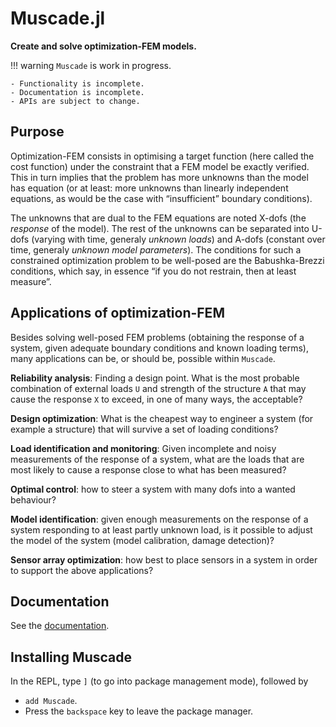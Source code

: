 # Muscade.jl

**Create and solve optimization-FEM models.**

!!! warning
    `Muscade` is work in progress.

    - Functionality is incomplete. 
    - Documentation is incomplete.
    - APIs are subject to change.
  
## Purpose

Optimization-FEM consists in optimising a target function (here called the cost function) under the constraint that a FEM model be exactly verified. This in turn implies that the problem has more unknowns than the model has equation (or at least: more unknowns than linearly independent equations, as would be the case with “insufficient” boundary conditions).

The unknowns that are dual to the FEM equations are noted X-dofs (the *response* of the model). The rest of the unknowns can be separated into U-dofs (varying with time, generaly *unknown loads*) and A-dofs (constant over time, generaly *unknown model parameters*). The conditions for such a constrained optimization problem to be well-posed are the Babushka-Brezzi conditions, which say, in essence “if you do not restrain, then at least measure”.

## Applications of optimization-FEM

Besides solving well-posed FEM problems (obtaining the response of a system, given adequate boundary conditions and known loading terms), many applications can be, or should be, possible within `Muscade`.

**Reliability analysis**: Finding a design point. What is the most probable combination of external loads `U` and strength of the structure `A` that may cause the response `X` to exceed, in one of many ways, the acceptable?

**Design optimization**: What is the cheapest way to engineer a system (for example a structure) that will survive a set of loading conditions?

**Load identification and monitoring**: Given incomplete and noisy measurements of the response of a system, what are the loads that are most likely to cause a response close to what has been measured?

**Optimal control**: how to steer a system with many dofs into a wanted behaviour?

**Model identification**: given enough measurements on the response of a system responding to at least partly unknown load, is it possible to adjust the model of the system (model calibration, damage detection)?

**Sensor array optimization**: how best to place sensors in a system in order to support the above applications?

## Documentation

See the [documentation](https://sintef.github.io/Muscade.jl/stable/index.html).

## Installing Muscade

In the REPL, type `]` (to go into package management mode), followed by 

- `add Muscade`.
- Press the `backspace` key to leave the package manager.